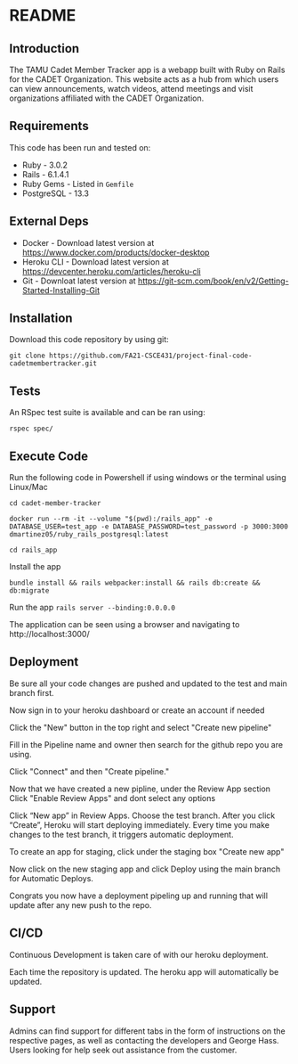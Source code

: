 # README

## Introduction ##

The TAMU Cadet Member Tracker app is a webapp built with Ruby on Rails for the CADET Organization. This website acts as a hub from which users can view announcements, watch videos, attend meetings and visit organizations affiliated with the CADET Organization.

## Requirements ##

This code has been run and tested on:

* Ruby - 3.0.2
* Rails - 6.1.4.1
* Ruby Gems - Listed in `Gemfile`
* PostgreSQL - 13.3 


## External Deps  ##

* Docker - Download latest version at https://www.docker.com/products/docker-desktop
* Heroku CLI - Download latest version at https://devcenter.heroku.com/articles/heroku-cli
* Git - Downloat latest version at https://git-scm.com/book/en/v2/Getting-Started-Installing-Git

## Installation ##

Download this code repository by using git:

 `git clone https://github.com/FA21-CSCE431/project-final-code-cadetmembertracker.git`


## Tests ##

An RSpec test suite is available and can be ran using:

  `rspec spec/`

## Execute Code ##

Run the following code in Powershell if using windows or the terminal using Linux/Mac

  `cd cadet-member-tracker`

  `docker run --rm -it --volume "$(pwd):/rails_app" -e DATABASE_USER=test_app -e DATABASE_PASSWORD=test_password -p 3000:3000 dmartinez05/ruby_rails_postgresql:latest`

  `cd rails_app`

Install the app

  `bundle install && rails webpacker:install && rails db:create && db:migrate`

Run the app
  `rails server --binding:0.0.0.0`

The application can be seen using a browser and navigating to http://localhost:3000/

## Deployment

Be sure all your code changes are pushed and updated to the test and main branch first.

Now sign in to your heroku dashboard or create an account if needed

Click the "New" button in the top right and select "Create new pipeline"

Fill in the Pipeline name and owner then search for the github repo you are using.

Click "Connect" and then "Create pipeline."

Now that we have created a new pipline, under the Review App section Click "Enable Review Apps" and dont select any options

Click “New app” in Review Apps. Choose the test branch. After you click “Create”, Heroku will start deploying immediately. Every time you make changes to the test branch, it triggers automatic deployment.

To create an app for staging, click under the staging box "Create new app"

Now click on the new staging app and click Deploy using the main branch for Automatic Deploys.

Congrats you now have a deployment pipeling up and running that will update after any new push to the repo.

## CI/CD

Continuous Development is taken care of with our heroku deployment.

Each time the repository is updated. The heroku app will automatically be updated.

## Support ##

Admins can find support for different tabs in the form of instructions on the respective pages, as well as contacting the developers and George Hass.
Users looking for help seek out assistance from the customer.
